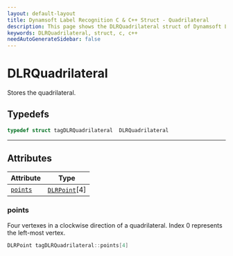 ```yaml
---
layout: default-layout
title: Dynamsoft Label Recognition C & C++ Struct - Quadrilateral
description: This page shows the DLRQuadrilateral struct of Dynamsoft Label Recognition for C & C++ Language.
keywords: DLRQuadrilateral, struct, c, c++
needAutoGenerateSidebar: false
---
```



# DLRQuadrilateral
Stores the quadrilateral.  

## Typedefs

```cpp
typedef struct tagDLRQuadrilateral  DLRQuadrilateral 
```  
  
---
  

## Attributes
  
| Attribute | Type |
|---------- | ---- |
| [`points`](#points) | [`DLRPoint`](dlr-point.md)[4] |


### points
Four vertexes in a clockwise direction of a quadrilateral. Index 0 represents the left-most vertex. 
```cpp
DLRPoint tagDLRQuadrilateral::points[4]
```



